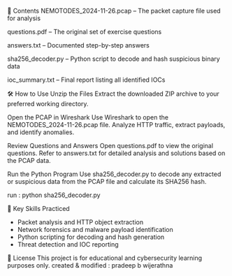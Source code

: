 📁 Contents
NEMOTODES_2024-11-26.pcap – The packet capture file used for analysis

questions.pdf – The original set of exercise questions

answers.txt – Documented step-by-step answers

sha256_decoder.py – Python script to decode and hash suspicious binary data

ioc_summary.txt – Final report listing all identified IOCs

🛠️ How to Use
Unzip the Files
Extract the downloaded ZIP archive to your preferred working directory.

Open the PCAP in Wireshark
Use Wireshark to open the NEMOTODES_2024-11-26.pcap file. Analyze HTTP traffic, extract payloads, and identify anomalies.

Review Questions and Answers
Open questions.pdf to view the original questions. Refer to answers.txt for detailed analysis and solutions based on the PCAP data.

Run the Python Program
Use sha256_decoder.py to decode any extracted or suspicious data from the PCAP file and calculate its SHA256 hash.

run : python sha256_decoder.py

🧩 Key Skills Practiced
* Packet analysis and HTTP object extraction
* Network forensics and malware payload identification
* Python scripting for decoding and hash generation
* Threat detection and IOC reporting

📄 License
This project is for educational and cybersecurity learning purposes only.
created & modified : pradeep b wijerathna


